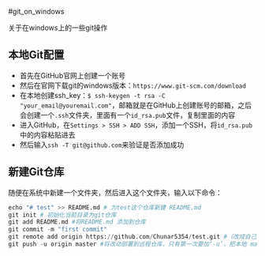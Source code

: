 #git_on_windows

关于在windows上的一些git操作

## 本地Git配置
- 首先在GitHub官网上创建一个账号
- 然后在官网下载git的windows版本：`https://www.git-scm.com/download`
- 在本地创建ssh_key：`$ ssh-keygen -t rsa -C "your_email@youremail.com"`，邮箱就是在GitHub上创建账号的邮箱，之后会创建一个`.ssh`文件夹，里面有一个`id_rsa.pub`文件，复制里面的内容
- 进入GitHub，在`Settings > SSH > ADD SSH`，添加一个SSH，将`id_rsa.pub`中的内容粘贴进去
- 然后输入`ssh -T git@github.com`来验证是否添加成功

## 新建Git仓库

随便在系统中新建一个文件夹，然后进入这个文件夹，输入以下命令：

```python
echo "# test" >> README.md # 为test这个仓库新建 README.md
git init # 初始化当前目录为git仓库
git add README.md #将README.md 添加到仓库
git commit -m "first commit"
git remote add origin https://github.com/Chunar5354/test.git #（改成自己新建的仓库）
git push -u origin master #将改动部署到远程仓库，只有第一次要加‘-u’，把本地 master 分支 推送到 服务器的master分支上，如果服务器没有此分支就新建一个
